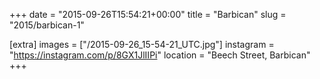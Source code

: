 +++
date = "2015-09-26T15:54:21+00:00"
title = "Barbican"
slug = "2015/barbican-1"

[extra]
images = ["/2015-09-26_15-54-21_UTC.jpg"]
instagram = "https://instagram.com/p/8GX1JlIIPi"
location = "Beech Street, Barbican"
+++
